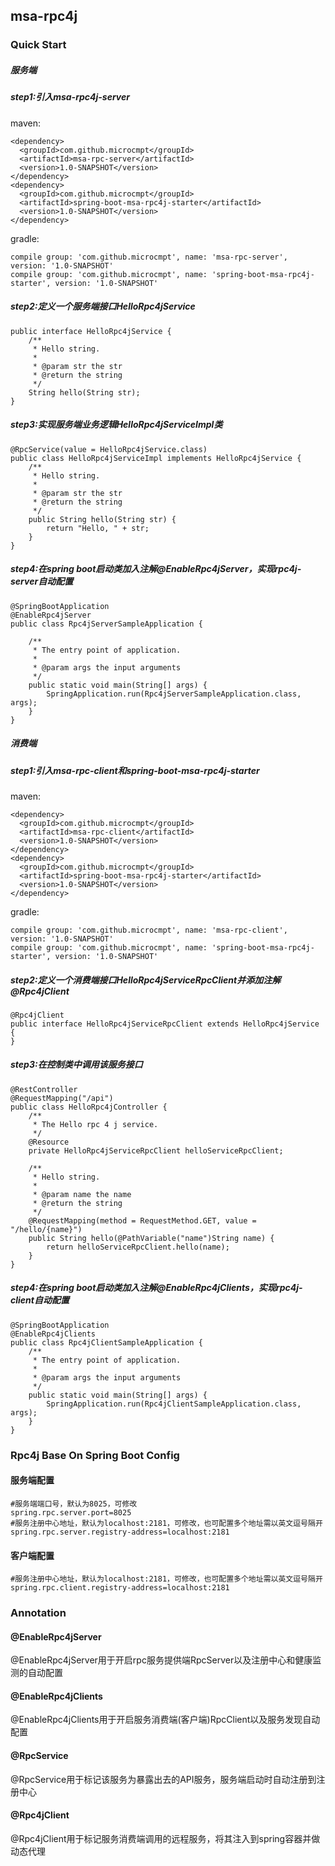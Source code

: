 ## msa-rpc4j
### Quick Start
##### 服务端
##### step1:引入msa-rpc4j-server
maven:
```$xslt
<dependency>
  <groupId>com.github.microcmpt</groupId>
  <artifactId>msa-rpc-server</artifactId>
  <version>1.0-SNAPSHOT</version>
</dependency>
<dependency>
  <groupId>com.github.microcmpt</groupId>
  <artifactId>spring-boot-msa-rpc4j-starter</artifactId>
  <version>1.0-SNAPSHOT</version>
</dependency>
```
gradle:
```$xslt
compile group: 'com.github.microcmpt', name: 'msa-rpc-server', version: '1.0-SNAPSHOT'
compile group: 'com.github.microcmpt', name: 'spring-boot-msa-rpc4j-starter', version: '1.0-SNAPSHOT'
```
#####  step2:定义一个服务端接口HelloRpc4jService
```
public interface HelloRpc4jService {
    /**
     * Hello string.
     *
     * @param str the str
     * @return the string
     */
    String hello(String str);
}
```
##### step3:实现服务端业务逻辑HelloRpc4jServiceImpl类
```
@RpcService(value = HelloRpc4jService.class)
public class HelloRpc4jServiceImpl implements HelloRpc4jService {
    /**
     * Hello string.
     *
     * @param str the str
     * @return the string
     */
    public String hello(String str) {
        return "Hello, " + str;
    }
}
```
##### step4:在spring boot启动类加入注解@EnableRpc4jServer，实现rpc4j-server自动配置
```$xslt
@SpringBootApplication
@EnableRpc4jServer
public class Rpc4jServerSampleApplication {

	/**
	 * The entry point of application.
	 *
	 * @param args the input arguments
	 */
	public static void main(String[] args) {
		SpringApplication.run(Rpc4jServerSampleApplication.class, args);
	}
}
```

##### 消费端
#####  step1:引入msa-rpc-client和spring-boot-msa-rpc4j-starter
maven:
```$xslt
<dependency>
  <groupId>com.github.microcmpt</groupId>
  <artifactId>msa-rpc-client</artifactId>
  <version>1.0-SNAPSHOT</version>
</dependency>
<dependency>
  <groupId>com.github.microcmpt</groupId>
  <artifactId>spring-boot-msa-rpc4j-starter</artifactId>
  <version>1.0-SNAPSHOT</version>
</dependency>
```
gradle:
```$xslt
compile group: 'com.github.microcmpt', name: 'msa-rpc-client', version: '1.0-SNAPSHOT'
compile group: 'com.github.microcmpt', name: 'spring-boot-msa-rpc4j-starter', version: '1.0-SNAPSHOT'
```
##### step2:定义一个消费端接口HelloRpc4jServiceRpcClient并添加注解@Rpc4jClient
```
@Rpc4jClient
public interface HelloRpc4jServiceRpcClient extends HelloRpc4jService {
}
```
##### step3:在控制类中调用该服务接口
```
@RestController
@RequestMapping("/api")
public class HelloRpc4jController {
    /**
     * The Hello rpc 4 j service.
     */
    @Resource
	private HelloRpc4jServiceRpcClient helloServiceRpcClient;

    /**
     * Hello string.
     *
     * @param name the name
     * @return the string
     */
    @RequestMapping(method = RequestMethod.GET, value = "/hello/{name}")
    public String hello(@PathVariable("name")String name) {
        return helloServiceRpcClient.hello(name);
    }
}
```
##### step4:在spring boot启动类加入注解@EnableRpc4jClients，实现rpc4j-client自动配置
```$xslt
@SpringBootApplication
@EnableRpc4jClients
public class Rpc4jClientSampleApplication {
	/**
	 * The entry point of application.
	 *
	 * @param args the input arguments
	 */
	public static void main(String[] args) {
		SpringApplication.run(Rpc4jClientSampleApplication.class, args);
	}
}
```

### Rpc4j Base On Spring Boot Config
#### 服务端配置
```$xslt
#服务端端口号，默认为8025，可修改
spring.rpc.server.port=8025
#服务注册中心地址，默认为localhost:2181，可修改，也可配置多个地址需以英文逗号隔开
spring.rpc.server.registry-address=localhost:2181
```
#### 客户端配置
```$xslt
#服务注册中心地址，默认为localhost:2181，可修改，也可配置多个地址需以英文逗号隔开
spring.rpc.client.registry-address=localhost:2181
```

### Annotation
#### @EnableRpc4jServer
@EnableRpc4jServer用于开启rpc服务提供端RpcServer以及注册中心和健康监测的自动配置
#### @EnableRpc4jClients
@EnableRpc4jClients用于开启服务消费端(客户端)RpcClient以及服务发现自动配置
#### @RpcService
@RpcService用于标记该服务为暴露出去的API服务，服务端启动时自动注册到注册中心
#### @Rpc4jClient
@Rpc4jClient用于标记服务消费端调用的远程服务，将其注入到spring容器并做动态代理